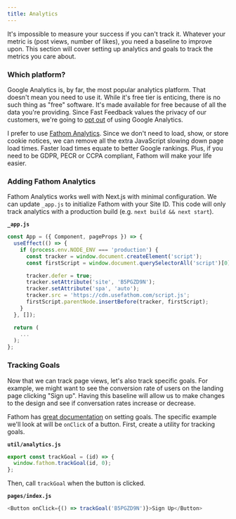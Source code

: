 ```yaml
---
title: Analytics
---
```


It's impossible to measure your success if you can't track it. Whatever your metric is (post views, number of likes), you need a baseline to improve upon. This section will cover setting up analytics and goals to track the metrics you care about.

### Which platform?

Google Analytics is, by far, the most popular analytics platform. That doesn't mean you need to use it. While it's free tier is enticing, there is no such thing as "free" software. It's made available for free because of all the data you're providing. Since Fast Feedback values the privacy of our customers, we're going to [opt out](https://usefathom.com/blog/google-analytics-seo) of using Google Analytics.

I prefer to use [Fathom Analytics](https://usefathom.com/ref/T93GOJ). Since we don't need to load, show, or store cookie notices, we can remove all the extra JavaScript slowing down page load times. Faster load times equate to better Google rankings. Plus, if you need to be GDPR, PECR or CCPA compliant, Fathom will make your life easier.

### Adding Fathom Analytics

Fathom Analytics works well with Next.js with minimal configuration. We can update `_app.js` to initialize Fathom with your Site ID. This code will only track analytics with a production build (e.g. `next build && next start`).

**`_app.js`**

```js
const App = ({ Component, pageProps }) => {
  useEffect(() => {
    if (process.env.NODE_ENV === 'production') {
      const tracker = window.document.createElement('script');
      const firstScript = window.document.querySelectorAll('script')[0];

      tracker.defer = true;
      tracker.setAttribute('site', 'B5PGZD9N');
      tracker.setAttribute('spa', 'auto');
      tracker.src = 'https://cdn.usefathom.com/script.js';
      firstScript.parentNode.insertBefore(tracker, firstScript);
    }
  }, []);

  return (
    ...
  );
};
```

### Tracking Goals

Now that we can track page views, let's also track specific goals. For example, we might want to see the conversion rate of users on the landing page clicking "Sign up". Having this baseline will allow us to make changes to the design and see if conversation rates increase or decrease.

Fathom has [great documentation](https://usefathom.com/support/goals) on setting goals. The specific example we'll look at will be `onClick` of a button. First, create a utility for tracking goals.

**`util/analytics.js`**

```js
export const trackGoal = (id) => {
  window.fathom.trackGoal(id, 0);
};
```

Then, call `trackGoal` when the button is clicked.

**`pages/index.js`**

```js
<Button onClick={() => trackGoal('B5PGZD9N')}>Sign Up</Button>
```
